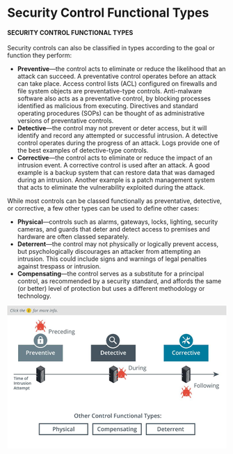 # Security Control Functional Types

#### SECURITY CONTROL FUNCTIONAL TYPES

Security controls can also be classified in types according to the goal or function they perform:

-   **Preventive**—the control acts to eliminate or reduce the likelihood that an attack can succeed. A preventative control operates before an attack can take place. Access control lists (ACL) configured on firewalls and file system objects are preventative-type controls. Anti-malware software also acts as a preventative control, by blocking processes identified as malicious from executing. Directives and standard operating procedures (SOPs) can be thought of as administrative versions of preventative controls.
-   **Detective**—the control may not prevent or deter access, but it will identify and record any attempted or successful intrusion. A detective control operates during the progress of an attack. Logs provide one of the best examples of detective-type controls.
-   **Corrective**—the control acts to eliminate or reduce the impact of an intrusion event. A corrective control is used after an attack. A good example is a backup system that can restore data that was damaged during an intrusion. Another example is a patch management system that acts to eliminate the vulnerability exploited during the attack.

While most controls can be classed functionally as preventative, detective, or corrective, a few other types can be used to define other cases:

-   **Physical**—controls such as alarms, gateways, locks, lighting, security cameras, and guards that deter and detect access to premises and hardware are often classed separately.
-   **Deterrent**—the control may not physically or logically prevent access, but psychologically discourages an attacker from attempting an intrusion. This could include signs and warnings of legal penalties against trespass or intrusion.
-   **Compensating**—the control serves as a substitute for a principal control, as recommended by a security standard, and affords the same (or better) level of protection but uses a different methodology or technology.

![](./img/seccontrolfunc.jpg)

